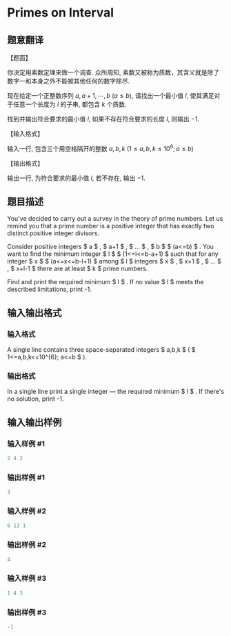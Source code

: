 # Primes on Interval

## 题意翻译

【题面】

你决定用素数定理来做一个调查. 众所周知, 素数又被称为质数，其含义就是除了数字一和本身之外不能被其他任何的数字除尽.

现在给定一个正整数序列 $a,a+1,\cdots,b$ $(a \le b)$, 请找出一个最小值 $l$, 使其满足对于任意一个长度为 $l$ 的子串, 都包含 $k$ 个质数.

找到并输出符合要求的最小值 $l$, 如果不存在符合要求的长度 $l$, 则输出 $-1$.

【输入格式】

输入一行, 包含三个用空格隔开的整数 $a,b,k$ ($1 \le a,b,k \le 10^{6}; a \le b$)

【输出格式】

输出一行, 为符合要求的最小值 $l$, 若不存在, 输出 $-1$.

## 题目描述

You've decided to carry out a survey in the theory of prime numbers. Let us remind you that a prime number is a positive integer that has exactly two distinct positive integer divisors.

Consider positive integers $ a $ , $ a+1 $ , $ ... $ , $ b $ $ (a<=b) $ . You want to find the minimum integer $ l $ $ (1<=l<=b-a+1) $ such that for any integer $ x $ $ (a<=x<=b-l+1) $ among $ l $ integers $ x $ , $ x+1 $ , $ ... $ , $ x+l-1 $ there are at least $ k $ prime numbers.

Find and print the required minimum $ l $ . If no value $ l $ meets the described limitations, print -1.

## 输入输出格式

### 输入格式

A single line contains three space-separated integers $ a,b,k $ ( $ 1<=a,b,k<=10^{6}; a<=b $ ).

### 输出格式

In a single line print a single integer — the required minimum $ l $ . If there's no solution, print -1.

## 输入输出样例

### 输入样例 #1

```cpp
2 4 2

```
### 输出样例 #1

```cpp
3

```
### 输入样例 #2

```cpp
6 13 1

```
### 输出样例 #2

```cpp
4

```
### 输入样例 #3

```cpp
1 4 3

```
### 输出样例 #3

```cpp
-1

```
